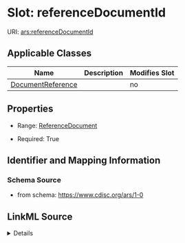 # Slot: referenceDocumentId

URI: [ars:referenceDocumentId](https://www.cdisc.org/ars/1-0/referenceDocumentId)



<!-- no inheritance hierarchy -->




## Applicable Classes

| Name | Description | Modifies Slot |
| --- | --- | --- |
[DocumentReference](DocumentReference.md) |  |  no  |







## Properties

* Range: [ReferenceDocument](ReferenceDocument.md)

* Required: True





## Identifier and Mapping Information







### Schema Source


* from schema: https://www.cdisc.org/ars/1-0




## LinkML Source

<details>
```yaml
name: referenceDocumentId
from_schema: https://www.cdisc.org/ars/1-0
rank: 1000
alias: referenceDocumentId
domain_of:
- DocumentReference
range: ReferenceDocument
required: true
inlined: false

```
</details>